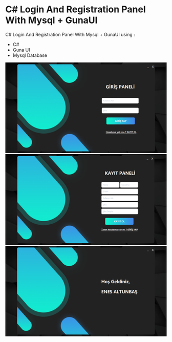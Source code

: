 #  C# Login And Registration Panel With Mysql + GunaUI
 C# Login And Registration Panel With Mysql + GunaUI
using : 
* C#
* Guna UI
* Mysql Database


![Login](https://raw.githubusercontent.com/enessaltunbas/login-registration-panel-sql/main/ScreenShots/login.png)
![SignUp](https://raw.githubusercontent.com/enessaltunbas/login-registration-panel-sql/main/ScreenShots/register.png)
![Home](https://raw.githubusercontent.com/enessaltunbas/login-registration-panel-sql/main/ScreenShots/home.png)
